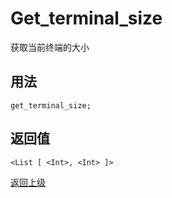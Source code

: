 # Get_terminal_size

获取当前终端的大小

## 用法

```
get_terminal_size;
```

## 返回值

`<List [ <Int>, <Int> ]>`

[返回上级](../index.md)